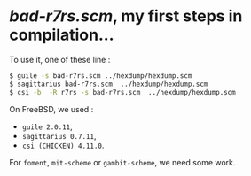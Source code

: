 # _bad-r7rs.scm_, my first steps in compilation...

To use it, one of these line :

```bash
$ guile -s bad-r7rs.scm ../hexdump/hexdump.scm
$ sagittarius bad-r7rs.scm  ../hexdump/hexdump.scm
$ csi -b  -R r7rs -s bad-r7rs.scm  ../hexdump/hexdump.scm
```
On FreeBSD, we used :

 - `guile 2.0.11`,
 - `sagittarius 0.7.11`,
 - `csi (CHICKEN) 4.11.0`.

For `foment`, `mit-scheme` or `gambit-scheme`, we need some work.
